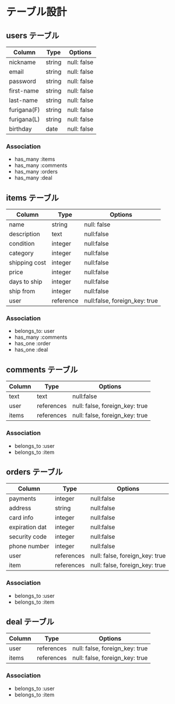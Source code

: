 # テーブル設計

## users テーブル
| Column     | Type      | Options     |
| --------   | ------    | ----------- |
| nickname   | string    | null: false |
| email      | string    | null: false |
| password   | string    | null: false |
| first-name | string      | null: false |
| last-name  | string      | null: false |
| furigana(F) | string      | null: false |
| furigana(L) | string      | null: false |
| birthday   | date      | null: false |

### Association
- has_many :items
- has_many :comments
- has_many :orders
- has_many :deal


## items テーブル
| Column       | Type      | Options     |
| -----------  | --------- | ----------- |
| name         | string    | null: false |
| description  | text      | null:false  | 
| condition    | integer   | null:false  |
| category     | integer   | null:false  |
| shipping cost| integer   | null:false  |
| price        | integer   | null:false  |
| days to ship | integer   | null:false  |
| ship from    | integer   | null:false  |
| user         | reference | null:false, foreign_key: true|

### Association
- belongs_to: user
- has_many :comments
- has_one :order
- has_one :deal

## comments テーブル
| Column       | Type       | Options                        |
| -------      | ---------- | ------------------------------ |
| text         | text       | null:false                     |
| user         | references | null: false, foreign_key: true |
| items        | references | null: false, foreign_key: true |

### Association
- belongs_to :user
- belongs_to :item


## orders テーブル
| Column         | Type       | Options                        |
| -------        | ---------- | ------------------------------ |
| payments       | integer    | null:false                     |
| address        | string     | null:false                     |
| card info      | integer    | null:false                     |
| expiration dat | integer    | null:false                     |
| security code  | integer    | null:false                     |
| phone number   | integer    | null:false                     |
| user           | references | null: false, foreign_key: true |
| item           | references | null: false, foreign_key: true |

### Association
- belongs_to :user
- belongs_to :item


## deal テーブル
| Column       | Type       | Options                        |
| -------      | ---------- | ------------------------------ |
| user         | references | null: false, foreign_key: true |
| items        | references | null: false, foreign_key: true |

### Association
- belongs_to :user
- belongs_to :item